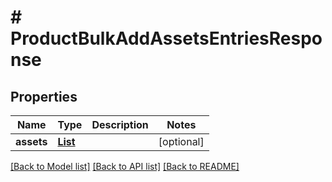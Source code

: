 # # ProductBulkAddAssetsEntriesResponse


## Properties 


Name | Type | Description | Notes
------------ | ------------- | ------------- | -------------
**assets**| [**List<ProductAssetsEntry>**](ProductAssetsEntry.md) |   | [optional]


[[Back to Model list]](../../README.md#models) [[Back to API list]](../../README.md#endpoints) [[Back to README]](../../README.md)

